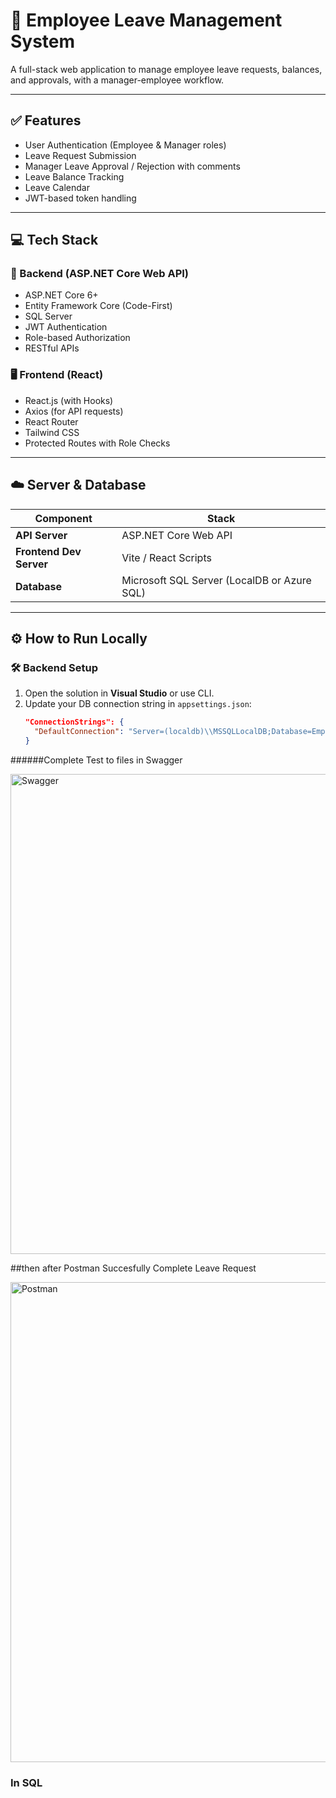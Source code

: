 # 🏢 Employee Leave Management System

A full-stack web application to manage employee leave requests, balances, and approvals, with a manager-employee workflow.

---
## ✅ Features

- User Authentication (Employee & Manager roles)
- Leave Request Submission
- Manager Leave Approval / Rejection with comments
- Leave Balance Tracking
- Leave Calendar
- JWT-based token handling

---

## 💻 Tech Stack

### 🔧 Backend (ASP.NET Core Web API)
- ASP.NET Core 6+
- Entity Framework Core (Code-First)
- SQL Server
- JWT Authentication
- Role-based Authorization
- RESTful APIs

### 🖥️ Frontend (React)
- React.js (with Hooks)
- Axios (for API requests)
- React Router
- Tailwind CSS
- Protected Routes with Role Checks

---

## ☁️ Server & Database

| Component     | Stack                  |
|---------------|------------------------|
| **API Server** | ASP.NET Core Web API  |
| **Frontend Dev Server** | Vite / React Scripts |
| **Database**   | Microsoft SQL Server (LocalDB or Azure SQL)

---

## ⚙️ How to Run Locally

### 🛠 Backend Setup

1. Open the solution in **Visual Studio** or use CLI.
2. Update your DB connection string in `appsettings.json`:
   ```json
   "ConnectionStrings": {
     "DefaultConnection": "Server=(localdb)\\MSSQLLocalDB;Database=EmployeeLeaveManagement;Trusted_Connection=True;"
   }

######Complete Test to files in Swagger 

<img width="1366" height="768" alt="Swagger" src="https://github.com/user-attachments/assets/4b219b5d-b318-46c7-bfc9-8b5420414597" />

##then after Postman Succesfully Complete Leave Request

<img width="1366" height="768" alt="Postman" src="https://github.com/user-attachments/assets/548f189f-aec4-4611-b9cb-965daf55a529" />

### In SQL 

